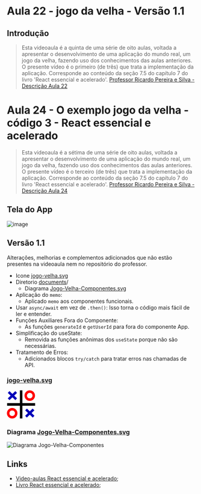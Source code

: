 # Aula 22 - jogo da velha - Versão 1.1

## Introdução
> Esta videoaula é a quinta de uma série de oito aulas, voltada a apresentar o desenvolvimento de uma aplicação do mundo real, um jogo da velha, fazendo uso dos conhecimentos das aulas anteriores. O presente vídeo é o primeiro (de três) que trata a implementação da aplicação. Corresponde ao conteúdo da seção 7.5 do capítulo 7 do livro 'React essencial e acelerado'.
[Professor Ricardo Pereira e Silva - Descrição Aula 22](https://www.youtube.com/watch?v=1rp27bprtQw&list=PLQb3t1uw-rpFCJlfyglJkJ_8Zz_gMIa7A&index=22&ab_channel=ModelagemOrientadaaObjetoscomUML)

# Aula 24 - O exemplo jogo da velha - código 3 - React essencial e acelerado
> Esta videoaula é a sétima de uma série de oito aulas, voltada a apresentar o desenvolvimento de uma aplicação do mundo real, um jogo da velha, fazendo uso dos conhecimentos das aulas anteriores. O presente vídeo é o terceiro (de três) que trata a implementação da aplicação. Corresponde ao conteúdo da seção 7.5 do capítulo 7 do livro 'React essencial e acelerado'.
[Professor Ricardo Pereira e Silva - Descrição Aula 24](https://www.youtube.com/watch?v=7obIdrXjEVQ&ab_channel=ModelagemOrientadaaObjetoscomUML)

## Tela do App
![image](https://github.com/wfrsilva/React-essencial-e-acelerado/assets/8933834/9fed8178-8638-4caa-ac2b-f27e2fdefeb9)




## Versão 1.1
Alterações, melhorias e complementos adicionados que não estão presentes na videoaula nem no repositório do professor.
- Icone [jogo-velha.svg](https://github.com/wfrsilva/React-essencial-e-acelerado/blob/main/Aula_22_-_O_exemplo_jogo_da_velha/public/jogo-velha.svg)
- Diretorio [documents](https://github.com/wfrsilva/React-essencial-e-acelerado/tree/main/Aula_22_-_O_exemplo_jogo_da_velha/src/documents)/
    - Diagrama [Jogo-Velha-Componentes.svg](https://raw.githubusercontent.com/wfrsilva/React-essencial-e-acelerado/7403e80ff1ce9fc7628d0f390765f1bafe1b427b/Aula_22_-_O_exemplo_jogo_da_velha/src/documents/Jogo-Velha-Componentes.svg)
 - Aplicação do ```memo```:
    - Aplicado ```memo``` aos componentes funcionais.
- Usar ```async/await``` em vez de ```.then()```: Isso torna o código mais fácil de ler e entender.
- Funções Auxiliares Fora do Componente:
    - As funções ```generateId``` e ```getUserId``` para fora do componente App.
- Simplificação do useState:
    - Removida as funções anônimas dos ```useState``` porque não são necessárias.
- Tratamento de Erros:
    - Adicionados blocos ```try/catch``` para tratar erros nas chamadas de API.

 ### [jogo-velha.svg](https://github.com/wfrsilva/React-essencial-e-acelerado/blob/main/Aula_22_-_O_exemplo_jogo_da_velha/public/jogo-velha.svg)
 
 <img src="https://github.com/wfrsilva/React-essencial-e-acelerado/blob/main/Aula_22_-_O_exemplo_jogo_da_velha/public/jogo-velha.svg" alt="Logo jogo da Velha" width="75" height="75">

### Diagrama [Jogo-Velha-Componentes.svg](https://raw.githubusercontent.com/wfrsilva/React-essencial-e-acelerado/7403e80ff1ce9fc7628d0f390765f1bafe1b427b/Aula_22_-_O_exemplo_jogo_da_velha/src/documents/Jogo-Velha-Componentes.svg)

<img src="https://raw.githubusercontent.com/wfrsilva/React-essencial-e-acelerado/7403e80ff1ce9fc7628d0f390765f1bafe1b427b/Aula_22_-_O_exemplo_jogo_da_velha/src/documents/Jogo-Velha-Componentes.svg" alt="Diagrama Jogo-Velha-Componentes" style="max-width: 100%;">


## Links
- [Video-aulas React essencial e acelerado](https://www.youtube.com/watch?v=Wdto4xO981g&list=PLQb3t1uw-rpFCJlfyglJkJ_8Zz_gMIa7A&index=1&ab_channel=ModelagemOrientadaaObjetoscomUML);
- [Livro React essencial e acelerado](https://www.amazon.com.br/React-essencial-acelerado-Ricardo-Pereira-ebook/dp/B0CS4MT24K/ref=sr_1_1?crid=KYMXD3Y1SRYA&keywords=react+essencial+e+acelerado&qid=1705929956&sprefix=react+essen%2Caps%2C191&sr=8-1);
